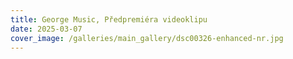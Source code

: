 ```yaml
---
title: George Music, Předpremiéra videoklipu
date: 2025-03-07
cover_image: /galleries/main_gallery/dsc00326-enhanced-nr.jpg
---
```

